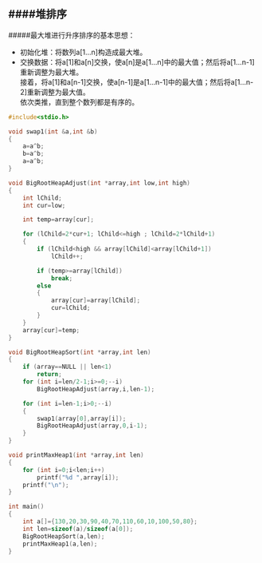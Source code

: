 ####堆排序
-----------


#####最大堆进行升序排序的基本思想：
- 初始化堆：将数列a[1...n]构造成最大堆。
- 交换数据：将a[1]和a[n]交换，使a[n]是a[1...n]中的最大值；然后将a[1...n-1]重新调整为最大堆。   
接着，将a[1]和a[n-1]交换，使a[n-1]是a[1...n-1]中的最大值；然后将a[1...n-2]重新调整为最大值。  
依次类推，直到整个数列都是有序的。


```cpp
#include<stdio.h>

void swap1(int &a,int &b)
{
	a=a^b;
	b=a^b;
	a=a^b;
}

void BigRootHeapAdjust(int *array,int low,int high)
{
	int lChild;
	int cur=low;

	int temp=array[cur];

	for (lChild=2*cur+1; lChild<=high ; lChild=2*lChild+1)
	{
		if (lChild<high && array[lChild]<array[lChild+1])
			lChild++;

		if (temp>=array[lChild])
			break;
		else
		{
			array[cur]=array[lChild];
			cur=lChild;
		}
	}
	array[cur]=temp;
}

void BigRootHeapSort(int *array,int len)
{
	if (array==NULL || len<1)
		return;
	for (int i=len/2-1;i>=0;--i)
		BigRootHeapAdjust(array,i,len-1);

	for (int i=len-1;i>0;--i)
	{
		swap1(array[0],array[i]);
		BigRootHeapAdjust(array,0,i-1);
	}
}

void printMaxHeap1(int *array,int len)
{
	for (int i=0;i<len;i++)
		printf("%d ",array[i]);
	printf("\n");
}

int main()
{
	int a[]={130,20,30,90,40,70,110,60,10,100,50,80};
	int len=sizeof(a)/sizeof(a[0]);
	BigRootHeapSort(a,len);
	printMaxHeap1(a,len);
}
```

